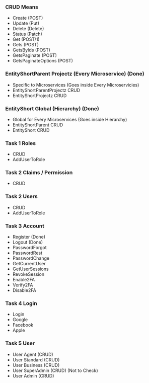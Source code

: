 ### CRUD Means
- Create (POST)
- Update (Put)
- Delete (Delete)
- Status (Patch)
- Get (POST/1)
- Gets (POST)
- GetsByIds (POST)
- GetsPaginate (POST)
- GetsPaginateOptions (POST)

### EntityShortParent Projectz (Every Microservice) (Done)
- Specific to Microservices (Goes inside Every Microservicies)
- EntityShortParentProjectz CRUD
- EntityShortProjectz CRUD

### EntityShort Global (Hierarchy) (Done)
- Global for Every Microservices (Goes inside Hierarchy)
- EntityShortParent CRUD
- EntityShort CRUD

### Task 1 Roles 
- CRUD
- AddUserToRole

### Task 2 Claims / Permission
- CRUD

### Task 2 Users
- CRUD
- AddUserToRole

### Task 3 Account
- Register (Done)
- Logout (Done)
- PasswordForgot
- PasswordRest
- PasswordChange
- GetCurrentUser
- GetUserSessions
- RevokeSession
- Enable2FA
- Verify2FA
- Disable2FA

### Task 4 Login
- Login
- Google
- Facebook
- Apple

### Task 5 User
- User Agent (CRUD)
- User Standard (CRUD)
- User Business (CRUD)
- User SuperAdmin (CRUD) (Not to Check)
- User Admin (CRUD) 